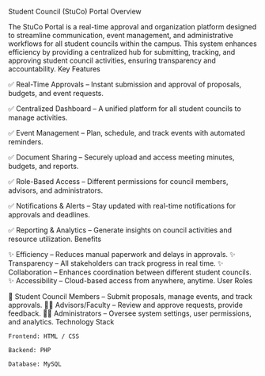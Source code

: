 Student Council (StuCo) Portal
Overview

The StuCo Portal is a real-time approval and organization platform designed to streamline communication, event management, and administrative workflows for all student councils within the campus. This system enhances efficiency by providing a centralized hub for submitting, tracking, and approving student council activities, ensuring transparency and accountability.
Key Features

✅ Real-Time Approvals – Instant submission and approval of proposals, budgets, and event requests.

✅ Centralized Dashboard – A unified platform for all student councils to manage activities.

✅ Event Management – Plan, schedule, and track events with automated reminders.

✅ Document Sharing – Securely upload and access meeting minutes, budgets, and reports.

✅ Role-Based Access – Different permissions for council members, advisors, and administrators.

✅ Notifications & Alerts – Stay updated with real-time notifications for approvals and deadlines.

✅ Reporting & Analytics – Generate insights on council activities and resource utilization.
Benefits

✨ Efficiency – Reduces manual paperwork and delays in approvals.
✨ Transparency – All stakeholders can track progress in real time.
✨ Collaboration – Enhances coordination between different student councils.
✨ Accessibility – Cloud-based access from anywhere, anytime.
User Roles

👥 Student Council Members – Submit proposals, manage events, and track approvals.
👨‍🏫 Advisors/Faculty – Review and approve requests, provide feedback.
👩‍💻 Administrators – Oversee system settings, user permissions, and analytics.
Technology Stack

    Frontend: HTML / CSS

    Backend: PHP

    Database: MySQL
